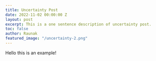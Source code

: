 ```yaml
---
title: Uncertainty Post
date: 2022-11-02 00:00:00 Z
layout: post
excerpt: This is a one sentence description of uncertainty post.
toc: false
author: Raunak
featured_image: "/uncertainty-2.png"
---
```


Hello this is an example!